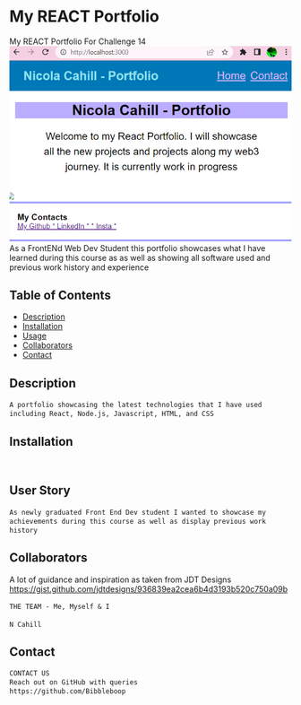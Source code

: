 # My REACT Portfolio
My REACT Portfolio 
For Challenge 14
<img src="./images/readme ss.png">
As a FrontENd Web Dev Student this portfolio showcases what I have learned during this course as as well as showing all software used and previous work history and experience

## Table of Contents

- [Description](#description)
- [Installation](#installation)
- [Usage](#usage)
- [Collaborators](#collaborators)
- [Contact](#contact)

## Description

```
A portfolio showcasing the latest technologies that I have used including React, Node.js, Javascript, HTML, and CSS 
```

## Installation

```


```

## User Story

```text
As newly graduated Front End Dev student I wanted to showcase my achievements during this course as well as display previous work history
```

## Collaborators
A lot of guidance and inspiration as taken from JDT Designs https://gist.github.com/jdtdesigns/936839ea2cea6b4d3193b520c750a09b

```
THE TEAM - Me, Myself & I

N Cahill

```

## Contact

```
CONTACT US
Reach out on GitHub with queries 
https://github.com/Bibbleboop

```